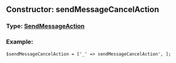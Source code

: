 ## Constructor: sendMessageCancelAction  



### Type: [SendMessageAction](../types/SendMessageAction.md)

### Example:


```
$sendMessageCancelAction = ['_' => sendMessageCancelAction', ];
```